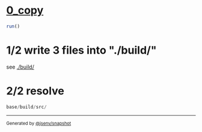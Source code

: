 # [0_copy](../../new_url_directory_2.test.mjs#L22)

```js
run()
```

# 1/2 write 3 files into "./build/"

see [./build/](./build/)

# 2/2 resolve

```js
base/build/src/
```

---

<sub>
  Generated by <a href="https://github.com/jsenv/core/tree/main/packages/tooling/snapshot">@jsenv/snapshot</a>
</sub>
